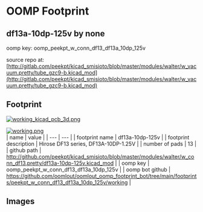 # OOMP Footprint  
## df13a-10dp-125v  by none  
  
oomp key: oomp_peekpt_w_conn_df13_df13a_10dp_125v  
  
source repo at: [http://gitlab.com/peekpt/kicad_smisioto/blob/master/modules/walter/w_vacuum.pretty/tube_gzc9-b.kicad_mod](http://gitlab.com/peekpt/kicad_smisioto/blob/master/modules/walter/w_vacuum.pretty/tube_gzc9-b.kicad_mod)  
## Footprint  
  
[![working_kicad_pcb_3d.png](working_kicad_pcb_3d_600.png)](working_kicad_pcb_3d.png)  
  
[![working.png](working_600.png)](working.png)  
| name | value | 
| --- | --- | 
| footprint name | df13a-10dp-125v | 
| footprint description | Hirose DF13 series, DF13A-10DP-1.25V | 
| number of pads | 13 | 
| github path | http://github.com/peekpt/kicad_smisioto/blob/master/modules/walter/w_conn_df13.pretty/df13a-10dp-125v.kicad_mod | 
| oomp key | oomp_peekpt_w_conn_df13_df13a_10dp_125v | 
| oomp bot github | https://github.com/oomlout/oomlout_oomp_footprint_bot/tree/main/footprints/peekpt_w_conn_df13_df13a_10dp_125v/working | 
## Images  
